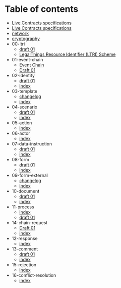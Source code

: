 # Table of contents

* [Live Contracts specifications](README.md)
* [Live Contracts specifications](index-1.md)
* [network](network.md)
* [cryptography](cryptography.md)
* 00-ltri
  * [draft 01](00-ltri/changelog.md)
  * [LegalThings Resource Identifier \(LTRI\) Scheme](00-ltri/index.md)
* 01-event-chain
  * [Event Chain](01-event-chain/index.md)
  * [Draft 01](01-event-chain/changelog.md)
* 02-identity
  * [draft 01](02-identity/changelog.md)
  * [index](02-identity/index.md)
* 03-template
  * [changelog](03-template/changelog.md)
  * [index](03-template/index.md)
* 04-scenario
  * [draft 01](04-scenario/changelog.md)
  * [index](04-scenario/index.md)
* 05-action
  * [index](05-action/index.md)
* 06-actor
  * [index](06-actor/index.md)
* 07-data-instruction
  * [draft 01](07-data-instruction/changelog.md)
  * [index](07-data-instruction/index.md)
* 08-form
  * [draft 01](08-form/changelog.md)
  * [index](08-form/index.md)
* 09-form-external
  * [changelog](09-form-external/changelog.md)
  * [index](09-form-external/index.md)
* 10-document
  * [draft 01](10-document/changelog.md)
  * [index](10-document/index.md)
* 11-process
  * [index](11-process/index.md)
  * [draft 01](11-process/changelog.md)
* 14-chain-request
  * [Draft 01](14-chain-request/changelog.md)
  * [index](14-chain-request/index.md)
* 12-response
  * [index](12-response/index.md)
* 13-comment
  * [draft 01](13-comment/changelog.md)
  * [index](13-comment/index.md)
* 15-rejection
  * [index](15-rejection/index.md)
* 16-conflict-resolution
  * [index](16-conflict-resolution/index.md)

